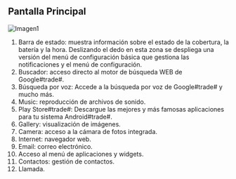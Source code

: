 ## Pantalla Principal

![Imagen1](http://static.energysistem.com/images/manuals/39530/53707eb01dbf1.jpg)

1. Barra de estado: muestra información sobre el estado de la cobertura, la batería y la hora. Deslizando el dedo en esta zona se despliega
una versión del menú de configuración básica que gestiona las notificaciones y el menú de configuración.
2. Buscador: acceso directo al motor de búsqueda WEB de Google#trade#.
3. Búsqueda por voz: Accede a la búsqueda por voz de Google#trade# y mucho más.
4. Music: reproducción de archivos de sonido.
5. Play Store#trade#: Descargue las mejores y más famosas aplicaciones
para tu sistema Android#trade#.
6. Gallery: visualización de imágenes.
7. Camera: acceso a la cámara de fotos integrada.
8. Internet: navegador web.
9. Email: correo electrónico.
10. Acceso al menú de aplicaciones y widgets.
11. Contactos: gestión de contactos.
12. Llamada.
